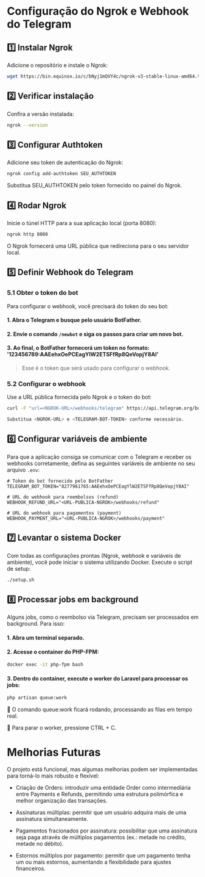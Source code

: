 # Configuração do Ngrok e Webhook do Telegram

## 1️⃣ Instalar Ngrok
Adicione o repositório e instale o Ngrok:

```bash
wget https://bin.equinox.io/c/bNyj1mQVY4c/ngrok-v3-stable-linux-amd64.tgz && sudo tar xvzf ./ngrok-v3-stable-linux-amd64.tgz -C /usr/local/bin
```

## 2️⃣ Verificar instalação

Confira a versão instalada:

```bash
ngrok --version
```

## 3️⃣ Configurar Authtoken

Adicione seu token de autenticação do Ngrok:

```bash
ngrok config add-authtoken SEU_AUTHTOKEN
```

Substitua SEU_AUTHTOKEN pelo token fornecido no painel do Ngrok.

## 4️⃣ Rodar Ngrok

Inicie o túnel HTTP para a sua aplicação local (porta 8080):

```bash
ngrok http 8080
```

O Ngrok fornecerá uma URL pública que redireciona para o seu servidor local.

## 5️⃣ Definir Webhook do Telegram

### 5.1 Obter o token do bot
Para configurar o webhook, você precisará do token do seu bot:

#### 1. Abra o Telegram e busque pelo usuário **BotFather**.
#### 2. Envie o comando `/newbot` e siga os passos para criar um novo bot.
#### 3. Ao final, o BotFather fornecerá um token no formato: '123456789:AAEehxOePCEagYlW2ETSFfRp8QeVopjY8AI'

> Esse é o token que será usado para configurar o webhook.

### 5.2 Configurar o webhook
Use a URL pública fornecida pelo Ngrok e o token do bot:

```bash
curl -F "url=<NGROK-URL>/webhooks/telegram" https://api.telegram.org/bot<TELEGRAM-BOT-TOKEN>/setWebhook

Substitua <NGROK-URL> e <TELEGRAM-BOT-TOKEN> conforme necessário.
```

## 6️⃣ Configurar variáveis de ambiente

Para que a aplicação consiga se comunicar com o Telegram e receber os webhooks corretamente, defina as seguintes variáveis de ambiente no seu arquivo `.env`:

```dotenv
# Token do bot fornecido pelo BotFather
TELEGRAM_BOT_TOKEN="8277961765:AAEehxOePCEagYlW2ETSFfRp8QeVopjY8AI"

# URL do webhook para reembolsos (refund)
WEBHOOK_REFUND_URL="<URL-PUBLICA-NGROK>/webhooks/refund"

# URL do webhook para pagamentos (payment)
WEBHOOK_PAYMENT_URL="<URL-PUBLICA-NGROK>/webhooks/payment"
```

## 7️⃣ Levantar o sistema Docker

Com todas as configurações prontas (Ngrok, webhook e variáveis de ambiente), você pode iniciar o sistema utilizando Docker. Execute o script de setup:

```bash
./setup.sh
```

## 8️⃣ Processar jobs em background

Alguns jobs, como o reembolso via Telegram, precisam ser processados em background. Para isso:

#### 1. Abra um terminal separado.
#### 2. Acesse o container do PHP-FPM:

```bash
docker exec -it php-fpm bash
```

#### 3. Dentro do container, execute o worker do Laravel para processar os jobs:


```bash
php artisan queue:work
```

🔹 O comando queue:work ficará rodando, processando as filas em tempo real.

🔹 Para parar o worker, pressione CTRL + C.

# Melhorias Futuras

O projeto está funcional, mas algumas melhorias podem ser implementadas para torná-lo mais robusto e flexível:

- Criação de Orders: introduzir uma entidade Order como intermediária entre Payments e Refunds, permitindo uma estrutura polimórfica e melhor organização das transações.

- Assinaturas múltiplas: permitir que um usuário adquira mais de uma assinatura simultaneamente.

- Pagamentos fracionados por assinatura: possibilitar que uma assinatura seja paga através de múltiplos pagamentos (ex.: metade no crédito, metade no débito).

- Estornos múltiplos por pagamento: permitir que um pagamento tenha um ou mais estornos, aumentando a flexibilidade para ajustes financeiros.
